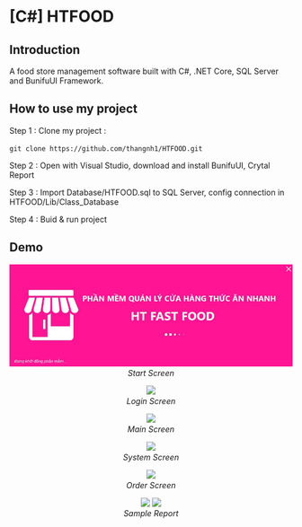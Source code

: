 # [C#] HTFOOD

## Introduction

A food store management software built with C#, .NET Core, SQL Server and BunifuUI Framework.

## How to use my project

Step 1 : Clone my project :

`git clone https://github.com/thangnh1/HTFOOD.git`

Step 2 : Open with Visual Studio, download and install BunifuUI, Crytal Report

Step 3 : Import Database/HTFOOD.sql to SQL Server, config connection in HTFOOD/Lib/Class_Database

Step 4 : Buid & run project

## Demo

<p align="center">
  <img src="demo/img_1.jpg"><br/>
  <i>Start Screen</i>
</p>
<p align="center">
  <img src="demo/img_2.jpg"><br/>
  <i>Login Screen</i>
</p>
<p align="center">
  <img src="demo/img_3.jpg"><br/>
  <i>Main Screen</i>
</p>
<p align="center">
  <img src="demo/img_4.jpg"><br/>
  <i>System Screen</i>
</p>
<p align="center">
  <img src="demo/img_5.jpg"><br/>
  <i>Order Screen</i>
</p>
<p align="center">
  <img src="demo/img_6.jpg">
  <img src="demo/img_7.jpg"><br/>
  <i>Sample Report</i>
</p>
